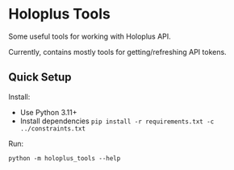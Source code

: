 # Holoplus Tools

Some useful tools for working with Holoplus API.

Currently, contains mostly tools for getting/refreshing API tokens.


## Quick Setup

Install:

- Use Python 3.11+
- Install dependencies `pip install -r requirements.txt -c ../constraints.txt`

Run:

```shell
python -m holoplus_tools --help
```
